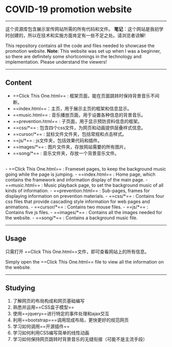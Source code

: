# COVID-19 promotion website
---
这个资源库包含展示宣传网站所需的所有代码和文件。
**笔记**：这个网站是我初学时创建的，所以在技术和实施方面肯定有一些不足之处。请浏览者谅解!

This repository contains all the code and files needed to showcase the promotion website.
**Note**: This website was set up when I was a beginner, so there are definitely some shortcomings in the technology and implementation. Please understand the viewers!

---
## Content

- ==Click This One.html== : 框架页面，能在页面跳转时保持背景音乐不间断。
- ==index.html==：主页，用于展示主页的框架和信息显示。
- ==music.html== : 音乐播放页面，用于设置各种信息的背景音乐。
- ==prevention.html== : 子页面，用于显示预防资料信息的框架。
- ==css/*== : 包含四个css文件，为网页和动画提供层叠样式信息。
- ==cursor/*== : 鼠标文件文件夹，包括常规和点击样式。
- ==js/*== : js文件夹，包括效果代码和插件。
- ==images/*== : 图片文件夹，存放网站需要的所有图片。
- ==song/*== : 音乐文件夹，存放一个背景音乐文件。
<br/>
- ==Click This One.html== : Frameset pages, to keep the background music going while the page is jumping.
- ==index.html== : Home page, which contains the framework and information display of the main page.
- ==music.html== : Music playback page, to set the background music of all kinds of information.
- ==prevention.html== : Sub-pages, frames for displaying information on prevention materials.
- ==css/*== : Contains four css files that provide cascading style information for web pages and animations.
- ==cursor/*== : Contains two mouse files.
- ==js/*== : Contains five js files.
- ==images/*== : Contains all the images needed for the website.
- ==song/*== : Contains a background music file.

---
## Usage
只需打开 ==Click This One.html==文件，即可查看网站上的所有信息。

Simply open the ==Click This One.html== file to view all the information on the website.

---
## Studying
1. 了解网页的布局构成和网页基础编写
2. 熟悉并运用==CSS盒子模型==
3. 使用==jquery==进行特定的事件处理和ajax交互
4. 利用==bootstrap===调用现成布局，更快更好的规范网页
5. 学习如何调用==开源插件==
6. 学习如何利用CSS编写简单的线性动画
7. 学习如何保持网页跳转时背景音乐的无缝衔接（可能不是主流手段）